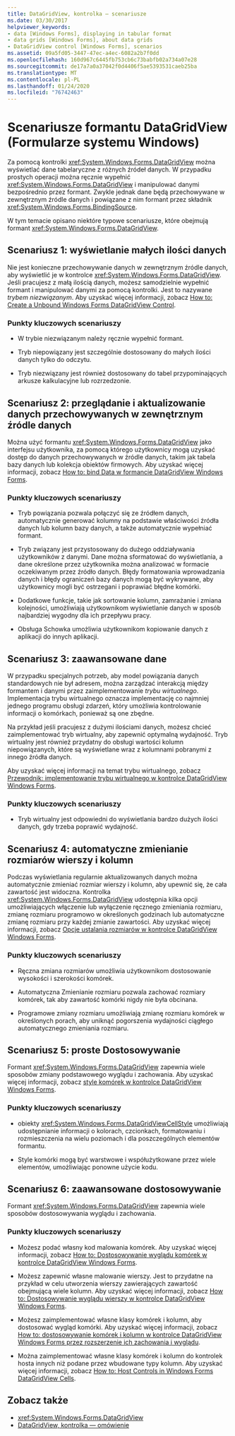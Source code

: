 ```yaml
---
title: DataGridView, kontrolka — scenariusze
ms.date: 03/30/2017
helpviewer_keywords:
- data [Windows Forms], displaying in tabular format
- data grids [Windows Forms], about data grids
- DataGridView control [Windows Forms], scenarios
ms.assetid: 09a5fd05-3447-47ec-a4ec-6082a2b7f0dd
ms.openlocfilehash: 160d967c6445fb753cb6c73babfb02a734a07e28
ms.sourcegitcommit: de17a7a0a37042f0d4406f5ae5393531caeb25ba
ms.translationtype: MT
ms.contentlocale: pl-PL
ms.lasthandoff: 01/24/2020
ms.locfileid: "76742463"
---
```

# <a name="datagridview-control-scenarios-windows-forms"></a>Scenariusze formantu DataGridView (Formularze systemu Windows)
Za pomocą kontrolki <xref:System.Windows.Forms.DataGridView> można wyświetlać dane tabelaryczne z różnych źródeł danych. W przypadku prostych operacji można ręcznie wypełnić <xref:System.Windows.Forms.DataGridView> i manipulować danymi bezpośrednio przez formant. Zwykle jednak dane będą przechowywane w zewnętrznym źródle danych i powiązane z nim formant przez składnik <xref:System.Windows.Forms.BindingSource>.  
  
 W tym temacie opisano niektóre typowe scenariusze, które obejmują formant <xref:System.Windows.Forms.DataGridView>.  
  
## <a name="scenario-1-displaying-small-amounts-of-data"></a>Scenariusz 1: wyświetlanie małych ilości danych  
 Nie jest konieczne przechowywanie danych w zewnętrznym źródle danych, aby wyświetlić je w kontrolce <xref:System.Windows.Forms.DataGridView>. Jeśli pracujesz z małą ilością danych, możesz samodzielnie wypełnić formant i manipulować danymi za pomocą kontrolki. Jest to nazywane *trybem niezwiązanym*. Aby uzyskać więcej informacji, zobacz [How to: Create a Unbound Windows Forms DataGridView Control](how-to-create-an-unbound-windows-forms-datagridview-control.md).  
  
### <a name="scenario-key-points"></a>Punkty kluczowych scenariuszy  
  
- W trybie niezwiązanym należy ręcznie wypełnić formant.  
  
- Tryb niepowiązany jest szczególnie dostosowany do małych ilości danych tylko do odczytu.  
  
- Tryb niezwiązany jest również dostosowany do tabel przypominających arkusze kalkulacyjne lub rozrzedzonie.  
  
## <a name="scenario-2-viewing-and-updating-data-stored-in-an-external-data-source"></a>Scenariusz 2: przeglądanie i aktualizowanie danych przechowywanych w zewnętrznym źródle danych  
 Można użyć formantu <xref:System.Windows.Forms.DataGridView> jako interfejsu użytkownika, za pomocą którego użytkownicy mogą uzyskać dostęp do danych przechowywanych w źródle danych, takim jak tabela bazy danych lub kolekcja obiektów firmowych. Aby uzyskać więcej informacji, zobacz [How to: bind Data w formancie DataGridView Windows Forms](how-to-bind-data-to-the-windows-forms-datagridview-control.md).  
  
### <a name="scenario-key-points"></a>Punkty kluczowych scenariuszy  
  
- Tryb powiązania pozwala połączyć się ze źródłem danych, automatycznie generować kolumny na podstawie właściwości źródła danych lub kolumn bazy danych, a także automatycznie wypełniać formant.  
  
- Tryb związany jest przystosowany do dużego oddziaływania użytkowników z danymi. Dane można sformatować do wyświetlania, a dane określone przez użytkownika można analizować w formacie oczekiwanym przez źródło danych. Błędy formatowania wprowadzania danych i błędy ograniczeń bazy danych mogą być wykrywane, aby użytkownicy mogli być ostrzegani i poprawiać błędne komórki.  
  
- Dodatkowe funkcje, takie jak sortowanie kolumn, zamrażanie i zmiana kolejności, umożliwiają użytkownikom wyświetlanie danych w sposób najbardziej wygodny dla ich przepływu pracy.  
  
- Obsługa Schowka umożliwia użytkownikom kopiowanie danych z aplikacji do innych aplikacji.  
  
## <a name="scenario-3-advanced-data"></a>Scenariusz 3: zaawansowane dane  
 W przypadku specjalnych potrzeb, aby model powiązania danych standardowych nie był adresem, można zarządzać interakcją między formantem i danymi przez zaimplementowanie *trybu wirtualnego*. Implementacja trybu wirtualnego oznacza implementację co najmniej jednego programu obsługi zdarzeń, który umożliwia kontrolowanie informacji o komórkach, ponieważ są one zbędne.  
  
 Na przykład jeśli pracujesz z dużymi ilościami danych, możesz chcieć zaimplementować tryb wirtualny, aby zapewnić optymalną wydajność. Tryb wirtualny jest również przydatny do obsługi wartości kolumn niepowiązanych, które są wyświetlane wraz z kolumnami pobranymi z innego źródła danych.  
  
 Aby uzyskać więcej informacji na temat trybu wirtualnego, zobacz [Przewodnik: implementowanie trybu wirtualnego w kontrolce DataGridView Windows Forms](implementing-virtual-mode-wf-datagridview-control.md).  
  
### <a name="scenario-key-points"></a>Punkty kluczowych scenariuszy  
  
- Tryb wirtualny jest odpowiedni do wyświetlania bardzo dużych ilości danych, gdy trzeba poprawić wydajność.  
  
## <a name="scenario-4-automatically-resizing-rows-and-columns"></a>Scenariusz 4: automatyczne zmienianie rozmiarów wierszy i kolumn  
 Podczas wyświetlania regularnie aktualizowanych danych można automatycznie zmieniać rozmiar wierszy i kolumn, aby upewnić się, że cała zawartość jest widoczna. Kontrolka <xref:System.Windows.Forms.DataGridView> udostępnia kilka opcji umożliwiających włączenie lub wyłączenie ręcznego zmieniania rozmiaru, zmianę rozmiaru programowo w określonych godzinach lub automatyczne zmianę rozmiaru przy każdej zmianie zawartości. Aby uzyskać więcej informacji, zobacz [Opcje ustalania rozmiarów w kontrolce DataGridView Windows Forms](sizing-options-in-the-windows-forms-datagridview-control.md).  
  
### <a name="scenario-key-points"></a>Punkty kluczowych scenariuszy  
  
- Ręczna zmiana rozmiarów umożliwia użytkownikom dostosowanie wysokości i szerokości komórek.  
  
- Automatyczna Zmienianie rozmiaru pozwala zachować rozmiary komórek, tak aby zawartość komórki nigdy nie była obcinana.  
  
- Programowe zmiany rozmiaru umożliwiają zmianę rozmiaru komórek w określonych porach, aby uniknąć pogorszenia wydajności ciągłego automatycznego zmieniania rozmiaru.  
  
## <a name="scenario-5-simple-customization"></a>Scenariusz 5: proste Dostosowywanie  
 Formant <xref:System.Windows.Forms.DataGridView> zapewnia wiele sposobów zmiany podstawowego wyglądu i zachowania. Aby uzyskać więcej informacji, zobacz [style komórek w kontrolce DataGridView Windows Forms](cell-styles-in-the-windows-forms-datagridview-control.md).  
  
### <a name="scenario-key-points"></a>Punkty kluczowych scenariuszy  
  
- obiekty <xref:System.Windows.Forms.DataGridViewCellStyle> umożliwiają udostępnianie informacji o kolorach, czcionkach, formatowaniu i rozmieszczenia na wielu poziomach i dla poszczególnych elementów formantu.  
  
- Style komórki mogą być warstwowe i współużytkowane przez wiele elementów, umożliwiając ponowne użycie kodu.  
  
## <a name="scenario-6-advanced-customization"></a>Scenariusz 6: zaawansowane dostosowywanie  
 Formant <xref:System.Windows.Forms.DataGridView> zapewnia wiele sposobów dostosowywania wyglądu i zachowania.  
  
### <a name="scenario-key-points"></a>Punkty kluczowych scenariuszy  
  
- Możesz podać własny kod malowania komórek. Aby uzyskać więcej informacji, zobacz [How to: Dostosowywanie wyglądu komórek w kontrolce DataGridView Windows Forms](customize-the-appearance-of-cells-in-the-datagrid.md).  
  
- Możesz zapewnić własne malowanie wierszy. Jest to przydatne na przykład w celu utworzenia wierszy zawierających zawartość obejmującą wiele kolumn. Aby uzyskać więcej informacji, zobacz [How to: Dostosowywanie wyglądu wierszy w kontrolce DataGridView Windows Forms](customize-the-appearance-of-rows-in-the-datagrid.md).  
  
- Możesz zaimplementować własne klasy komórek i kolumn, aby dostosować wygląd komórki. Aby uzyskać więcej informacji, zobacz [How to: dostosowywanie komórek i kolumn w kontrolce DataGridView Windows Forms przez rozszerzenie ich zachowania i wyglądu](customize-cells-and-columns-in-the-datagrid-by-extending-behavior.md).  
  
- Można zaimplementować własne klasy komórek i kolumn do kontrolek hosta innych niż podane przez wbudowane typy kolumn. Aby uzyskać więcej informacji, zobacz [How to: Host Controls in Windows Forms DataGridView Cells](how-to-host-controls-in-windows-forms-datagridview-cells.md).  
  
## <a name="see-also"></a>Zobacz także

- <xref:System.Windows.Forms.DataGridView>
- [DataGridView, kontrolka — omówienie](datagridview-control-overview-windows-forms.md)
